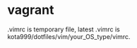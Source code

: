 vagrant
=======
.vimrc is temporary file,
latest .vimrc is kota999/dotfiles/vim/your_OS_type/vimrc.
